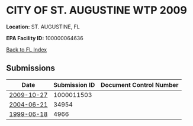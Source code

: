 # CITY OF ST. AUGUSTINE WTP 2009

**Location:** ST. AUGUSTINE, FL

**EPA Facility ID:** 100000064636

[Back to FL Index](../../index.md)

## Submissions

| Date | Submission ID | Document Control Number |
|------|--------------|-------------------------|
| [2009-10-27](submissions/1000011503.md) | 1000011503 |  |
| [2004-06-21](submissions/34954.md) | 34954 |  |
| [1999-06-18](submissions/4966.md) | 4966 |  |
